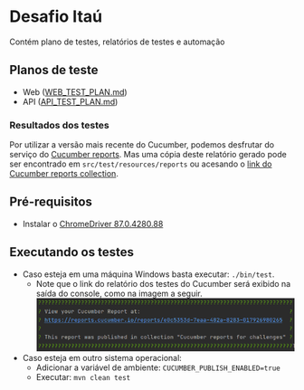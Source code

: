 # Desafio Itaú
Contém plano de testes, relatórios de testes e automação

## Planos de teste
* Web ([WEB_TEST_PLAN.md](src/test/resources/web/WEB_TEST_PLAN.md))
* API ([API_TEST_PLAN.md](src/test/resources/api/API_TEST_PLAN.md))

### Resultados dos testes
Por utilizar a versão mais recente do Cucumber, podemos desfrutar do 
serviço do [Cucumber reports](https://reports.cucumber.io/).
Mas uma cópia deste relatório gerado pode ser encontrado em 
`src/test/resources/reports` ou acesando o [link do Cucumber reports collection](https://reports.cucumber.io/report-collections/b216cdd2-25d5-4b38-a389-36403f5f4cee).

## Pré-requisitos
* Instalar o [ChromeDriver 87.0.4280.88](https://chromedriver.storage.googleapis.com/index.html?path=87.0.4280.88/)

## Executando os testes
* Caso esteja em uma máquina Windows basta executar:
`./bin/test`.
  * Note que o link do relatório dos testes do Cucumber será exibido
    na saída do console, como na imagem a seguir.
    ![Cucumber reports output example](assets/cucumber_reports.png)
* Caso esteja em outro sistema operacional:
  * Adicionar a variável de ambiente: `CUCUMBER_PUBLISH_ENABLED=true`
  * Executar: `mvn clean test`